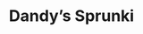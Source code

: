 ---
slug: dandys-sprunki-2003
title: Dandy’s Sprunki
description: "Dandy’s Sprunki is an exciting online game. Play for free directly in your browser!"
icon: /images/popular_mods/Dandys Sprunki.png
url: https://wowtbc.net/sprunkin/dandy-sprunki/index.html
previewImage: /images/popular_mods/Dandys Sprunki.png
type: popular mods

# SEO配置
seo:
  title: "Dandy’s Sprunki - Play Free Online Game | Fun Browser Games"
  description: "Dandy’s Sprunki - Play this fun online game for free in your browser. No download required!"
  ogImage: "/images/popular_mods/Dandys Sprunki.png"
  keywords: "dandys-sprunki-2003, online game, browser game, free game, popular mods game, play online"

videoUrls:
  - https://www.youtube.com/embed/example1
  - https://www.youtube.com/embed/example2

whyPlay:
  title: "Why Play Dandy’s Sprunki?"
  items:
    - "Immersive Gameplay: Dandy’s Sprunki offers an engaging and immersive gaming experience that will keep you entertained for hours"
    - "Challenging Levels: Test your skills with increasingly difficult challenges and obstacles"
    - "Beautiful Graphics: Enjoy stunning visuals and smooth animations that bring the game world to life"
    - "Regular Updates: New content and features are added regularly to keep the game fresh and exciting"
    - "Free to Play: Experience all the fun without spending a penny"
    - "Community Features: Connect with other players, share strategies, and compete for high scores"
    - "Cross-Platform: Play on any device with a web browser, no downloads required"

features:
  title: "Key Features of Dandy’s Sprunki"
  image: "/images/popular_mods/Dandys Sprunki.png"
  items:
    - "Intuitive Controls: Easy to learn controls make Dandy’s Sprunki accessible for players of all skill levels"
    - "Multiple Game Modes: Enjoy various gameplay options that provide different challenges and experiences"
    - "Character Customization: Personalize your gaming experience with unique characters and items"
    - "Achievement System: Complete special tasks to earn rewards and recognition"
    - "Leaderboards: Compete with players worldwide and see who can achieve the highest scores"

characteristics:
  title: "Game Characteristics"
  image: "/images/popular_mods/Dandys Sprunki.png"
  items:
    - "Genre: Popular mods game with elements of strategy and skill"
    - "Difficulty: Suitable for both casual gamers and those seeking a challenge"
    - "Play Time: Quick sessions or extended gameplay, depending on your preference"
    - "Art Style: Vibrant and engaging visuals that enhance the gaming experience"
    - "Sound Design: Immersive audio that complements the gameplay perfectly"

info: "Dandy’s Sprunki is an exciting online game that offers players a unique and engaging gaming experience. With its intuitive controls, stunning visuals, and challenging gameplay, Dandy’s Sprunki provides hours of entertainment for players of all ages and skill levels. Whether you're looking for a quick gaming session during a break or an extended play session, Dandy’s Sprunki delivers an immersive experience that will keep you coming back for more. The game features multiple levels of increasing difficulty, ensuring that players are constantly challenged as they progress. With regular updates adding new content and features, Dandy’s Sprunki remains fresh and exciting, providing endless entertainment options for its growing community of players."

howToPlayIntro: "Welcome to Dandy’s Sprunki! This guide will walk you through the basics and help you master the game. Whether you're a beginner or looking to improve your skills, these tips and instructions will enhance your gaming experience."

howToPlaySteps:
  - title: "Getting Started"
    description: "Begin your Dandy’s Sprunki adventure by familiarizing yourself with the controls. Use your keyboard or mouse to navigate through the game interface. The tutorial will guide you through the basic mechanics and help you understand the objectives."
  - title: "Understanding the Objectives"
    description: "In Dandy’s Sprunki, your main goal is to progress through levels by completing specific objectives. Each level presents unique challenges that require different strategies and approaches."
  - title: "Mastering the Controls"
    description: "Practice using the controls to improve your precision and reaction time. Dandy’s Sprunki requires quick reflexes and strategic thinking to overcome obstacles and defeat opponents."
  - title: "Utilizing Power-ups"
    description: "Collect power-ups throughout the game to enhance your abilities and overcome difficult challenges. Each power-up offers unique advantages that can be crucial for success."
  - title: "Developing Strategies"
    description: "As you progress in Dandy’s Sprunki, develop effective strategies for different scenarios. Analyze patterns, anticipate challenges, and adapt your approach to maximize your performance."

faq:
  title: "Frequently Asked Questions about Dandy’s Sprunki"
  items:
    - question: "Is Dandy’s Sprunki free to play?"
      answer: "Yes, Dandy’s Sprunki is completely free to play directly in your web browser. No downloads or purchases are required to enjoy the full game experience."
    - question: "Can I play Dandy’s Sprunki on mobile devices?"
      answer: "Yes, Dandy’s Sprunki is optimized for both desktop and mobile play. You can enjoy the game on any device with a web browser and internet connection."
    - question: "Are there any in-game purchases?"
      answer: "While Dandy’s Sprunki is free to play, there may be optional in-game purchases available for cosmetic items or additional features that don't affect core gameplay."
    - question: "How often is Dandy’s Sprunki updated?"
      answer: "The developers regularly update Dandy’s Sprunki with new content, features, and improvements based on player feedback and game performance."
    - question: "Can I play Dandy’s Sprunki offline?"
      answer: "Currently, Dandy’s Sprunki requires an internet connection to play as it's a browser-based online game."
    - question: "Is Dandy’s Sprunki suitable for children?"
      answer: "Yes, Dandy’s Sprunki is designed to be family-friendly and suitable for players of all ages."
    - question: "How do I report bugs or issues?"
      answer: "If you encounter any problems while playing Dandy’s Sprunki, you can report them through the game's support page or contact the developers directly through their website."
    - question: "Still Have Questions?"
      answer: "If you have additional questions about Dandy’s Sprunki that aren't covered in this FAQ, please visit our support center or contact our customer service team for assistance."
---